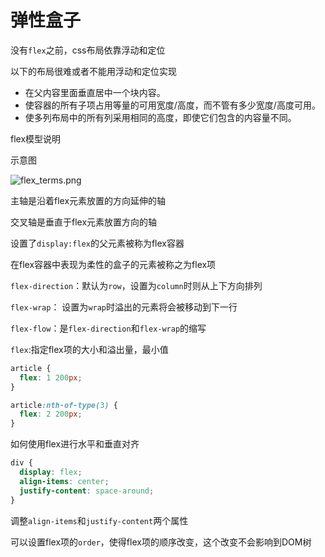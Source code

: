 # 弹性盒子

没有`flex`之前，css布局依靠浮动和定位

以下的布局很难或者不能用浮动和定位实现

- 在父内容里面垂直居中一个块内容。
- 使容器的所有子项占用等量的可用宽度/高度，而不管有多少宽度/高度可用。
- 使多列布局中的所有列采用相同的高度，即使它们包含的内容量不同。

flex模型说明

示意图

![flex_terms.png](http://img.jyehn.xyz/flex.png)

主轴是沿着flex元素放置的方向延伸的轴

交叉轴是垂直于flex元素放置方向的轴

设置了`display:flex`的父元素被称为flex容器

在flex容器中表现为柔性的盒子的元素被称之为flex项

`flex-direction`：默认为`row`，设置为`column`时则从上下方向排列

`flex-wrap`： 设置为`wrap`时溢出的元素将会被移动到下一行

`flex-flow`：是`flex-direction`和`flex-wrap`的缩写

`flex`:指定flex项的大小和溢出量，最小值

```css
article {
  flex: 1 200px;
}

article:nth-of-type(3) {
  flex: 2 200px;
}
```

如何使用flex进行水平和垂直对齐

```css
div {
  display: flex;
  align-items: center;
  justify-content: space-around;
}
```

调整`align-items`和`justify-content`两个属性

可以设置flex项的`order`，使得flex项的顺序改变，这个改变不会影响到DOM树

